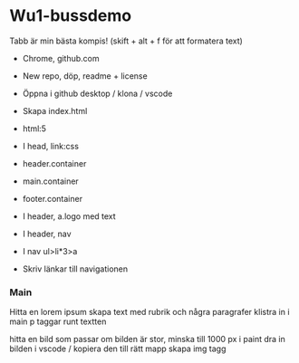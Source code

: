 # Wu1-bussdemo

Tabb är min bästa kompis! (skift + alt + f för att formatera text)

* Chrome, github.com
* New repo, döp, readme + license
* Öppna i github desktop / klona / vscode
* Skapa index.html

* html:5
* I head, link:css
* header.container
* main.container
* footer.container
* I header, a.logo med text
* I header, nav 
* I nav ul>li*3>a
* Skriv länkar till navigationen


### Main

Hitta en lorem ipsum
skapa text med rubrik och några paragrafer
klistra in i main
p taggar runt textten

hitta en bild som passar
om bilden är stor, minska till 1000 px i paint
dra in bilden i vscode / kopiera den till rätt mapp
skapa img tagg